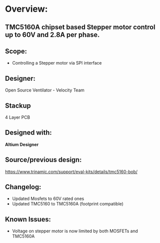 # Overview: 
**TMC5160A chipset based Stepper motor control up to 60V and 2.8A per phase.**
---
## Scope:
- Controlling a Stepper motor via SPI interface

## Designer:
Open Source Ventilator - Velocity Team 

## Stackup
4 Layer PCB

## Designed with:
**Altium Designer**

## Source/previous design:
https://www.trinamic.com/support/eval-kits/details/tmc5160-bob/

## Changelog:
- Updated Mosfets to 60V rated ones
- Updated TMC5160 to TMC5160A (footprint compatible)

## Known Issues:
- Voltage on stepper motor is now limited by both MOSFETs and TMC5160A
